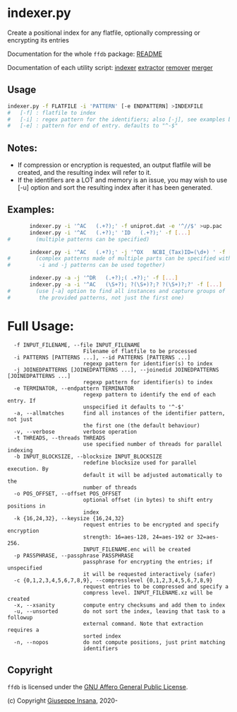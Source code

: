 # indexer.py

Create a positional index for any flatfile, optionally compressing or
encrypting its entries

Documentation for the whole `ffdb` package: [README](README.md)

Documentation of each utility script:
[indexer](indexer.md)
[extractor](extractor.md)
[remover](extractor.md)
[merger](merger.md)

## Usage
```bash
indexer.py -f FLATFILE -i 'PATTERN' [-e ENDPATTERN] >INDEXFILE
#   [-f] : flatfile to index
#   [-i] : regex pattern for the identifiers; also [-j], see examples below
#   [-e] : pattern for end of entry. defaults to "^-$"
```

## Notes:
  * If compression or encryption is requested, an output flatfile will
         be created, and the resulting index will refer to it.
  * If the identifiers are a LOT and memory is an issue, you may wish to use
         [-u] option and sort the resulting index after it has been generated.

## Examples:
```bash
       indexer.py -i '^AC   (.+?);' -f uniprot.dat -e '^//$' >up.pac
       indexer.py -i '^AC   (.+?);' 'ID   (.+?);' -f [...]
#        (multiple patterns can be specified)

       indexer.py -i '^AC   (.+?);' -j '^OX   NCBI_(Tax)ID=(\d+) ' -f [...]
#        (complex patterns made of multiple parts can be specified with [-j];
#         -i and -j patterns can be used together)

       indexer.py -a -j '^DR   (.+?);( .+?);' -f [...]
       indexer.py -a -i '^AC   (\S+?); ?(\S+)?;? ?(\S+)?;?' -f [...]
#        (use [-a] option to find all instances and capture groups of
#         the provided patterns, not just the first one)
```

# Full Usage:
```
  -f INPUT_FILENAME, --file INPUT_FILENAME
                        Filename of flatfile to be processed
  -i PATTERNS [PATTERNS ...], --id PATTERNS [PATTERNS ...]
                        regexp pattern for identifier(s) to index
  -j JOINEDPATTERNS [JOINEDPATTERNS ...], --joinedid JOINEDPATTERNS [JOINEDPATTERNS ...]
                        regexp pattern for identifier(s) to index
  -e TERMINATOR, --endpattern TERMINATOR
                        regexp pattern to identify the end of each entry. If
                        unspecified it defaults to '^-$'
  -a, --allmatches      find all instances of the identifier pattern, not just
                        the first one (the default behaviour)
  -v, --verbose         verbose operation
  -t THREADS, --threads THREADS
                        use specified number of threads for parallel indexing
  -b INPUT_BLOCKSIZE, --blocksize INPUT_BLOCKSIZE
                        redefine blocksize used for parallel execution. By
                        default it will be adjusted automatically to the
                        number of threads
  -o POS_OFFSET, --offset POS_OFFSET
                        optional offset (in bytes) to shift entry positions in
                        index
  -k {16,24,32}, --keysize {16,24,32}
                        request entries to be encrypted and specify encryption
                        strength: 16=aes-128, 24=aes-192 or 32=aes-256.
                        INPUT_FILENAME.enc will be created
  -p PASSPHRASE, --passphrase PASSPHRASE
                        passphrase for encrypting the entries; if unspecified
                        it will be requested interactively (safer)
  -c {0,1,2,3,4,5,6,7,8,9}, --compresslevel {0,1,2,3,4,5,6,7,8,9}
                        request entries to be compressed and specify a
                        compress level. INPUT_FILENAME.xz will be created
  -x, --xsanity         compute entry checksums and add them to index
  -u, --unsorted        do not sort the index, leaving that task to a followup
                        external command. Note that extraction requires a
                        sorted index
  -n, --nopos           do not compute positions, just print matching
                        identifiers
```

## Copyright

`ffdb` is licensed under the [GNU Affero General Public License](https://choosealicense.com/licenses/agpl-3.0/).

(c) Copyright [Giuseppe Insana](http://insana.net), 2020-
